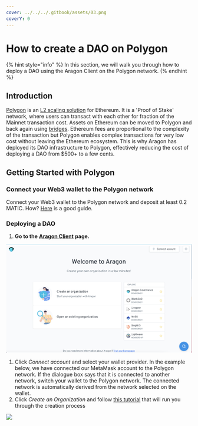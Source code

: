 ```yaml
---
cover: ../../../.gitbook/assets/03.png
coverY: 0
---
```


# How to create a DAO on Polygon

{% hint style="info" %}
In this section, we will walk you through how to deploy a DAO using the Aragon Client on the Polygon network.&#x20;
{% endhint %}

## Introduction

[Polygon](https://polygon.technology) is an [L2 scaling solution](https://ethereum.org/en/developers/docs/scaling/layer-2-rollups/) for Ethereum. It is a 'Proof of Stake' network, where users can transact with each other for fraction of the Mainnet transaction cost. Assets on Ethereum can be moved to Polygon and back again using [bridges](https://support.opensea.io/hc/en-us/articles/1500012881642-How-do-I-transfer-ETH-from-Ethereum-to-Polygon-). Ethereum fees are proportional to the complexity of the transaction but Polygon enables complex transactions for very low cost without leaving the Ethereum ecosystem. This is why Aragon has deployed its DAO infrastructure to Polygon, effectively reducing the cost of deploying a DAO from $500+ to a few cents.

## Getting Started with Polygon

### **Connect your Web3 wallet to the Polygon network**

Connect your Web3 wallet to the Polygon network and deposit at least 0.2 MATIC. How? [Here](../set-up-metamask/getting-started-with-polygon.md) is a good guide.&#x20;

### Deploying a DAO

1. **Go to the** [**Aragon Client**](https://client.aragon.org/#/) **page.**

![](<../../../.gitbook/assets/file-WwpvtTSvLt (2).png>)

1. Click _Connect account_ and select your wallet provider. In the example below, we have connected our MetaMask account to the Polygon network. If the dialogue box says that it is connected to another network, switch your wallet to the Polygon network. The connected network is automatically derived from the network selected on the wallet.
2. Click _Create an Organization_ and follow [this tutorial](how-to-create-a-dao-using-aragon-client/) that will run you through the creation process

![](https://d33v4339jhl8k0.cloudfront.net/docs/assets/5c98a4fe0428633d2cf3fcf7/images/6139f3ebd3b029285070f569/file-MSqrvMAds0.png)

